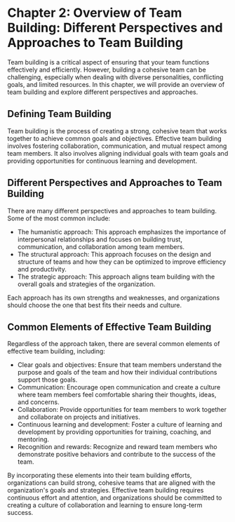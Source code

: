 Chapter 2: Overview of Team Building: Different Perspectives and Approaches to Team Building
============================================================================================

Team building is a critical aspect of ensuring that your team functions effectively and efficiently. However, building a cohesive team can be challenging, especially when dealing with diverse personalities, conflicting goals, and limited resources. In this chapter, we will provide an overview of team building and explore different perspectives and approaches.

Defining Team Building
----------------------

Team building is the process of creating a strong, cohesive team that works together to achieve common goals and objectives. Effective team building involves fostering collaboration, communication, and mutual respect among team members. It also involves aligning individual goals with team goals and providing opportunities for continuous learning and development.

Different Perspectives and Approaches to Team Building
------------------------------------------------------

There are many different perspectives and approaches to team building. Some of the most common include:

* The humanistic approach: This approach emphasizes the importance of interpersonal relationships and focuses on building trust, communication, and collaboration among team members.
* The structural approach: This approach focuses on the design and structure of teams and how they can be optimized to improve efficiency and productivity.
* The strategic approach: This approach aligns team building with the overall goals and strategies of the organization.

Each approach has its own strengths and weaknesses, and organizations should choose the one that best fits their needs and culture.

Common Elements of Effective Team Building
------------------------------------------

Regardless of the approach taken, there are several common elements of effective team building, including:

* Clear goals and objectives: Ensure that team members understand the purpose and goals of the team and how their individual contributions support those goals.
* Communication: Encourage open communication and create a culture where team members feel comfortable sharing their thoughts, ideas, and concerns.
* Collaboration: Provide opportunities for team members to work together and collaborate on projects and initiatives.
* Continuous learning and development: Foster a culture of learning and development by providing opportunities for training, coaching, and mentoring.
* Recognition and rewards: Recognize and reward team members who demonstrate positive behaviors and contribute to the success of the team.

By incorporating these elements into their team building efforts, organizations can build strong, cohesive teams that are aligned with the organization's goals and strategies. Effective team building requires continuous effort and attention, and organizations should be committed to creating a culture of collaboration and learning to ensure long-term success.
